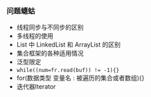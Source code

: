 ### 问题蟪蛄
	
* 线程同步与不同步的区别
* 多线程的使用
* List 中 LinkedList 和 ArrayList 的区别
* 集合框架的各种适用情况
* 泛型限定
* `while((num=fr.read(buf)) != -1){}`
* for(数据类型 变量名 : 被遍历的集合或者数组){}
* 迭代器Iterator